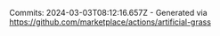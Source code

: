 Commits: 2024-03-03T08:12:16.657Z - Generated via https://github.com/marketplace/actions/artificial-grass
<br>
